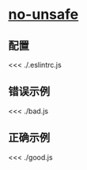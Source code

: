 # [no-unsafe](https://github.com/jsx-eslint/eslint-plugin-react/blob/master/docs/rules/no-unsafe.md)

## 配置

<<< ./.eslintrc.js

## 错误示例

<<< ./bad.js

## 正确示例

<<< ./good.js
